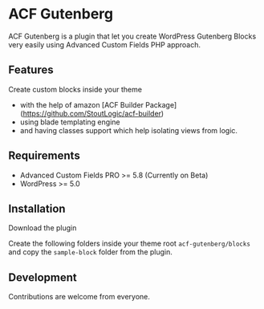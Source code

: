 # ACF Gutenberg

ACF Gutenberg is a plugin that let you create WordPress Gutenberg Blocks very easily using Advanced Custom Fields PHP approach.

## Features

Create custom blocks inside your theme 
  - with the help of amazon [ACF Builder Package] (https://github.com/StoutLogic/acf-builder)
  - using blade templating engine
  - and having classes support which help isolating views from logic.

## Requirements

- Advanced Custom Fields PRO >= 5.8 (Currently on Beta)
- WordPress >= 5.0 

## Installation

Download the plugin

Create the following folders inside your theme root `acf-gutenberg/blocks` and copy the `sample-block` folder from the plugin.

## Development

Contributions are welcome from everyone.
